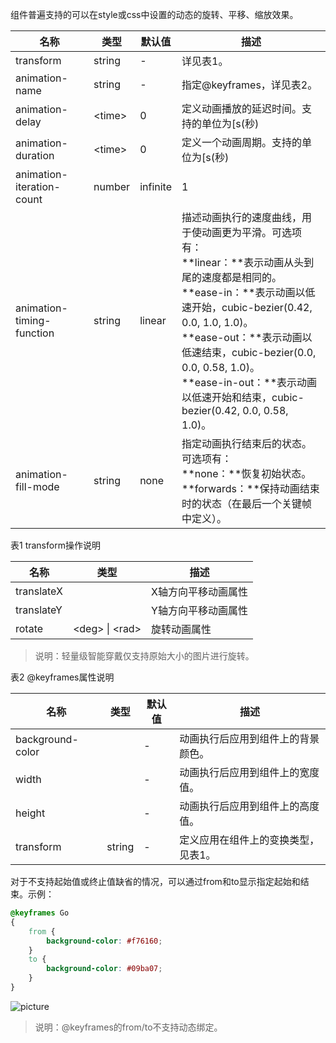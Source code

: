 组件普遍支持的可以在style或css中设置的动态的旋转、平移、缩放效果。

|  名称   | 类型  |  默认值   | 描述  |
|  ----  | ----  |  ----  | ----  |
| transform  | string | - | 详见表1。 |
| animation-name  | string | - | 指定@keyframes，详见表2。 |
| animation-delay  | \<time\> | 0 | 定义动画播放的延迟时间。支持的单位为[s(秒)|ms(毫秒) ]，默认单位为ms，格式为：1000ms或1s。 |
| animation-duration  | \<time\> | 0 | 定义一个动画周期。支持的单位为[s(秒)|ms(毫秒) ]，默认单位为ms，格式为：1000ms或1s。<br/> **说明：**轻量级智能穿戴上，动画周期最大值为60s。<br/>animation-duration 样式必须设置，否则时长为 0，则不会播放动画。 |
| animation-iteration-count  | number | infinite | 1 | 定义动画播放的次数，默认播放一次，可通过设置为infinite无限次播放。 |
| animation-timing-function  | string | linear | 描述动画执行的速度曲线，用于使动画更为平滑。可选项有：<br/>**linear：**表示动画从头到尾的速度都是相同的。<br/>**ease-in：**表示动画以低速开始，cubic-bezier(0.42, 0.0, 1.0, 1.0)。<br/>**ease-out：**表示动画以低速结束，cubic-bezier(0.0, 0.0, 0.58, 1.0)。<br/>**ease-in-out：**表示动画以低速开始和结束，cubic-bezier(0.42, 0.0, 0.58, 1.0)。 |
| animation-fill-mode  | string | none | 指定动画执行结束后的状态。可选项有：<br/>**none：**恢复初始状态。<br/>**forwards：**保持动画结束时的状态（在最后一个关键帧中定义）。 |

表1 transform操作说明

|  名称   | 类型  | 描述  |
|  ----  | ----  | ----  |
| translateX  | <length> | X轴方向平移动画属性 |
| translateY  | <length> | Y轴方向平移动画属性 |
| rotate  | \<deg\> \| \<rad\> | 旋转动画属性 |

> 说明：轻量级智能穿戴仅支持原始大小的图片进行旋转。

表2 @keyframes属性说明

|  名称   | 类型  |  默认值   | 描述  |
|  ----  | ----  |  ----  | ----  |
| background-color  | <color> | -  | 动画执行后应用到组件上的背景颜色。 |
| width  | <length> | -  | 动画执行后应用到组件上的宽度值。 |
| height  | <length> | -  | 动画执行后应用到组件上的高度值。 |
| transform  | string | -  | 定义应用在组件上的变换类型，见表1。 |

对于不支持起始值或终止值缺省的情况，可以通过from和to显示指定起始和结束。示例：
```css
@keyframes Go
{
    from {
        background-color: #f76160;
    }
    to {
        background-color: #09ba07;
    }
}
```

![picture](http://statics.evmiot.com/12562769090068034679161790658283.gif)

> 说明：@keyframes的from/to不支持动态绑定。